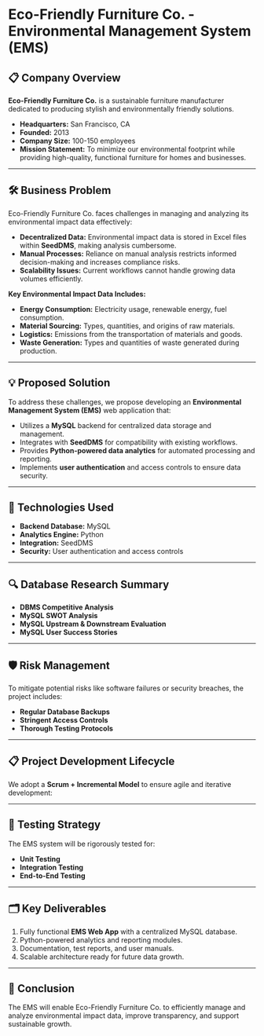 # Eco-Friendly Furniture Co. - Environmental Management System (EMS)

## 📋 Company Overview
**Eco-Friendly Furniture Co.** is a sustainable furniture manufacturer dedicated to producing stylish and environmentally friendly solutions.

- **Headquarters:** San Francisco, CA
- **Founded:** 2013
- **Company Size:** 100-150 employees
- **Mission Statement:** To minimize our environmental footprint while providing high-quality, functional furniture for homes and businesses.

---

## 🛠️ Business Problem
Eco-Friendly Furniture Co. faces challenges in managing and analyzing its environmental impact data effectively:

- **Decentralized Data:** Environmental impact data is stored in Excel files within **SeedDMS**, making analysis cumbersome.
- **Manual Processes:** Reliance on manual analysis restricts informed decision-making and increases compliance risks.
- **Scalability Issues:** Current workflows cannot handle growing data volumes efficiently.

**Key Environmental Impact Data Includes:**
- **Energy Consumption:** Electricity usage, renewable energy, fuel consumption.
- **Material Sourcing:** Types, quantities, and origins of raw materials.
- **Logistics:** Emissions from the transportation of materials and goods.
- **Waste Generation:** Types and quantities of waste generated during production.

---

## 💡 Proposed Solution
To address these challenges, we propose developing an **Environmental Management System (EMS)** web application that:
- Utilizes a **MySQL** backend for centralized data storage and management.
- Integrates with **SeedDMS** for compatibility with existing workflows.
- Provides **Python-powered data analytics** for automated processing and reporting.
- Implements **user authentication** and access controls to ensure data security.

---

## 🚀 Technologies Used
- **Backend Database:** MySQL
- **Analytics Engine:** Python
- **Integration:** SeedDMS
- **Security:** User authentication and access controls

---

## 🔍 Database Research Summary
- **DBMS Competitive Analysis**
- **MySQL SWOT Analysis**
- **MySQL Upstream & Downstream Evaluation**
- **MySQL User Success Stories**

---

## 🛡️ Risk Management
To mitigate potential risks like software failures or security breaches, the project includes:
- **Regular Database Backups**
- **Stringent Access Controls**
- **Thorough Testing Protocols**

---

## 📋 Project Development Lifecycle
We adopt a **Scrum + Incremental Model** to ensure agile and iterative development:

---

## 🧪 Testing Strategy
The EMS system will be rigorously tested for:
- **Unit Testing**
- **Integration Testing**
- **End-to-End Testing**

---

## 🗂️ Key Deliverables
1. Fully functional **EMS Web App** with a centralized MySQL database.
2. Python-powered analytics and reporting modules.
3. Documentation, test reports, and user manuals.
4. Scalable architecture ready for future data growth.

---

## 🏁 Conclusion
The EMS will enable Eco-Friendly Furniture Co. to efficiently manage and analyze environmental impact data, improve transparency, and support sustainable growth.
